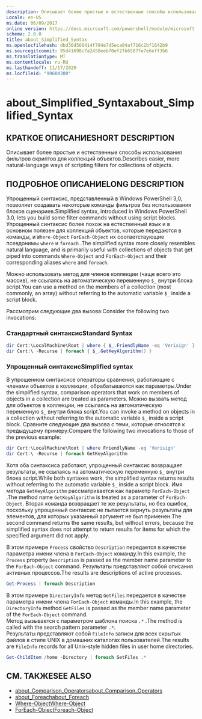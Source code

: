 ```yaml
---
description: Описывает более простые и естественные способы использования фильтров скриптов для коллекций объектов.
Locale: en-US
ms.date: 06/09/2017
online version: https://docs.microsoft.com/powershell/module/microsoft.powershell.core/about/about_simplified_syntax?view=powershell-7.2&WT.mc_id=ps-gethelp
schema: 2.0.0
title: about_Simplified_Syntax
ms.openlocfilehash: dbd30d566414f784e7d5eca04af716c2bf1642b9
ms.sourcegitcommit: 95d41698c7a2450eeb70ef2fb6507fe7e6eff3b6
ms.translationtype: MT
ms.contentlocale: ru-RU
ms.lasthandoff: 11/17/2020
ms.locfileid: "99604300"
---
```

# <a name="about_simplified_syntax"></a><span data-ttu-id="88966-103">about_Simplified_Syntax</span><span class="sxs-lookup"><span data-stu-id="88966-103">about_Simplified_Syntax</span></span>

## <a name="short-description"></a><span data-ttu-id="88966-104">КРАТКОЕ ОПИСАНИЕ</span><span class="sxs-lookup"><span data-stu-id="88966-104">SHORT DESCRIPTION</span></span>
<span data-ttu-id="88966-105">Описывает более простые и естественные способы использования фильтров скриптов для коллекций объектов.</span><span class="sxs-lookup"><span data-stu-id="88966-105">Describes easier, more natural-language ways of scripting filters for collections of objects.</span></span>

## <a name="long-description"></a><span data-ttu-id="88966-106">ПОДРОБНОЕ ОПИСАНИЕ</span><span class="sxs-lookup"><span data-stu-id="88966-106">LONG DESCRIPTION</span></span>

<span data-ttu-id="88966-107">Упрощенный синтаксис, представленный в Windows PowerShell 3,0, позволяет создавать некоторые команды фильтров без использования блоков сценариев.</span><span class="sxs-lookup"><span data-stu-id="88966-107">Simplified syntax, introduced in Windows PowerShell 3.0, lets you build some filter commands without using script blocks.</span></span> <span data-ttu-id="88966-108">Упрощенный синтаксис более похож на естественный язык и в основном полезен для коллекций объектов, которые передаются в команды, и `Where-Object` `ForEach-Object` их соответствующие псевдонимы `where` и `foreach` .</span><span class="sxs-lookup"><span data-stu-id="88966-108">The simplified syntax more closely resembles natural language, and is primarily useful with collections of objects that get piped into commands `Where-Object` and `ForEach-Object` and their corresponding aliases `where` and `foreach`.</span></span>

<span data-ttu-id="88966-109">Можно использовать метод для членов коллекции (чаще всего это массив), не ссылаясь на автоматическую переменную `$_` внутри блока script.</span><span class="sxs-lookup"><span data-stu-id="88966-109">You can use a method on the members of a collection (most commonly, an array) without referring to the automatic variable `$_` inside a script block.</span></span>

<span data-ttu-id="88966-110">Рассмотрим следующие два вызова:</span><span class="sxs-lookup"><span data-stu-id="88966-110">Consider the following two invocations:</span></span>

### <a name="standard-syntax"></a><span data-ttu-id="88966-111">Стандартный синтаксис</span><span class="sxs-lookup"><span data-stu-id="88966-111">Standard Syntax</span></span>

```powershell
dir Cert:\LocalMachine\Root | where { $_.FriendlyName -eq 'Verisign' }
dir Cert:\ -Recurse | foreach { $_.GetKeyAlgorithm() }
```

### <a name="simplified-syntax"></a><span data-ttu-id="88966-112">Упрощенный синтаксис</span><span class="sxs-lookup"><span data-stu-id="88966-112">Simplified syntax</span></span>

<span data-ttu-id="88966-113">В упрощенном синтаксисе операторы сравнения, работающие с членами объектов в коллекции, обрабатываются как параметры.</span><span class="sxs-lookup"><span data-stu-id="88966-113">Under the simplified syntax, comparison operators that work on members of objects in a collection are treated as parameters.</span></span> <span data-ttu-id="88966-114">Можно вызвать метод для объектов в коллекции, не ссылаясь на автоматическую переменную `$_` внутри блока script.</span><span class="sxs-lookup"><span data-stu-id="88966-114">You can invoke a method on objects in a collection without referring to the automatic variable `$_` inside a script block.</span></span>
<span data-ttu-id="88966-115">Сравните следующие два вызова с теми, которые относятся к предыдущему примеру:</span><span class="sxs-lookup"><span data-stu-id="88966-115">Compare the following two invocations to those of the previous example:</span></span>

```powershell
dir Cert:\LocalMachine\Root | where FriendlyName -eq 'Verisign'
dir Cert:\ -Recurse | foreach GetKeyAlgorithm
```

<span data-ttu-id="88966-116">Хотя оба синтаксиса работают, упрощенный синтаксис возвращает результаты, не ссылаясь на автоматическую переменную `$_` внутри блока script.</span><span class="sxs-lookup"><span data-stu-id="88966-116">While both syntaxes work, the simplified syntax returns results without referring to the automatic variable `$_` inside a script block.</span></span>
<span data-ttu-id="88966-117">Имя метода `GetKeyAlgorithm` рассматривается как параметр `ForEach-Object` .</span><span class="sxs-lookup"><span data-stu-id="88966-117">The method name `GetKeyAlgorithm` is treated as a parameter of `ForEach-Object`.</span></span>
<span data-ttu-id="88966-118">Вторая команда возвращает те же результаты, но без ошибок, поскольку упрощенный синтаксис не пытается вернуть результаты для элементов, для которых указанный аргумент не был применен.</span><span class="sxs-lookup"><span data-stu-id="88966-118">The second command returns the same results, but without errors, because the simplified syntax does not attempt to return results for items for which the specified argument did not apply.</span></span>

<span data-ttu-id="88966-119">В этом примере `Process` свойство `Description` передается в качестве параметра имени члена в `ForEach-Object` команду.</span><span class="sxs-lookup"><span data-stu-id="88966-119">In this example, the `Process` property `Description` is passed as the member name parameter to the `ForEach-Object` command.</span></span> <span data-ttu-id="88966-120">Результаты представляют собой описания активных процессов.</span><span class="sxs-lookup"><span data-stu-id="88966-120">The results are descriptions of active processes.</span></span>

```powershell
Get-Process | foreach Description
```

<span data-ttu-id="88966-121">В этом примере `DirectoryInfo` метод `GetFiles` передается в качестве параметра имени члена `ForEach-Object` команды.</span><span class="sxs-lookup"><span data-stu-id="88966-121">In this example, the `DirectoryInfo` method `GetFiles` is passed as the member name parameter of the `ForEach-Object` command.</span></span>  
<span data-ttu-id="88966-122">Метод вызывается с параметром шаблона поиска `.*` .</span><span class="sxs-lookup"><span data-stu-id="88966-122">The method is called with the search pattern parameter `.*`.</span></span>  
<span data-ttu-id="88966-123">Результаты представляют собой `FileInfo` записи для всех скрытых файлов в стиле UNIX в домашних каталогах пользователей.</span><span class="sxs-lookup"><span data-stu-id="88966-123">The results are `FileInfo` records for all Unix-style hidden files in user home directories.</span></span> 

```powershell
Get-ChildItem /home -Directory | foreach GetFiles .*
```

## <a name="see-also"></a><span data-ttu-id="88966-124">СМ. ТАКЖЕ</span><span class="sxs-lookup"><span data-stu-id="88966-124">SEE ALSO</span></span>

- [<span data-ttu-id="88966-125">about_Comparison_Operators</span><span class="sxs-lookup"><span data-stu-id="88966-125">about_Comparison_Operators</span></span>](about_Comparison_Operators.md)
- [<span data-ttu-id="88966-126">about_Foreach</span><span class="sxs-lookup"><span data-stu-id="88966-126">about_Foreach</span></span>](about_Foreach.md)
- [<span data-ttu-id="88966-127">Where-Object</span><span class="sxs-lookup"><span data-stu-id="88966-127">Where-Object</span></span>](xref:Microsoft.PowerShell.Core.Where-Object)
- [<span data-ttu-id="88966-128">ForEach-Object</span><span class="sxs-lookup"><span data-stu-id="88966-128">Foreach-Object</span></span>](xref:Microsoft.PowerShell.Core.ForEach-Object)


